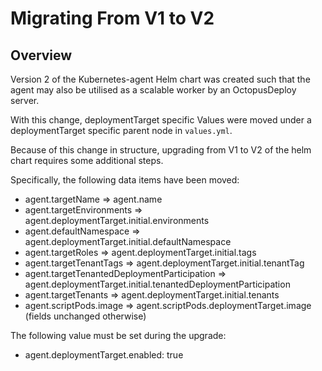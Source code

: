 # Migrating From V1 to V2
## Overview
Version 2 of the Kubernetes-agent Helm chart was created such that the agent may also be utilised as a scalable worker
by an OctopusDeploy server.

With this change, deploymentTarget specific Values were moved under a deploymentTarget specific parent node in `values.yml`.

Because of this change in structure, upgrading from V1 to V2 of the helm chart requires some additional steps.

Specifically, the following data items have been moved:
* agent.targetName => agent.name
* agent.targetEnvironments => agent.deploymentTarget.initial.environments
* agent.defaultNamespace => agent.deploymentTarget.initial.defaultNamespace
* agent.targetRoles => agent.deploymentTarget.initial.tags
* agent.targetTenantTags => agent.deploymentTarget.initial.tenantTag
* agent.targetTenantedDeploymentParticipation => agent.deploymentTarget.initial.tenantedDeploymentParticipation
* agent.targetTenants => agent.deploymentTarget.initial.tenants
* agent.scriptPods.image => agent.scriptPods.deploymentTarget.image (fields unchanged otherwise)

The following value must be set during the upgrade:
* agent.deploymentTarget.enabled: true

